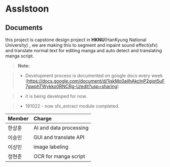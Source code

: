 ﻿AssIstoon
===================

Documents
-------------

this project is capstone design project in **HKNU**(HanKyung National University) , we are making this to segment and inpaint sound effect(sfx) and translate normal text
for editing manga and auto detect and translating manga script.
> **Note:**

> - Development process is documented on google docs every week
(https://docs.google.com/document/d/1jskMo0ailhAkcInP2giot5uF7gwphTWykko0RNCRg-U/edit?usp=sharing)

> - it is being developed for now.

> - 191022 - now sfx_extract module completed.


| Member     | Charge                |
| :---- | :------------------------- |
| 한상훈  | AI and data processing |
| 이승민  | GUI and translate API |
| 이상민  | image labeling        |     
| 정현준  | OCR for manga script |
